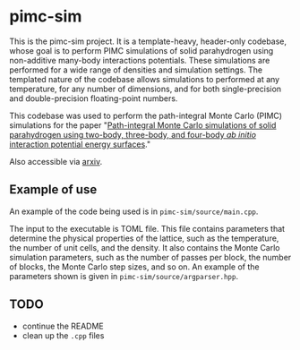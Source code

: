 # pimc-sim

This is the pimc-sim project.
It is a template-heavy, header-only codebase,
whose goal is to perform PIMC simulations of solid parahydrogen using non-additive many-body interactions potentials.
These simulations are performed for a wide range of densities and simulation settings.
The templated nature of the codebase allows simulations to performed at any temperature,
for any number of dimensions,
and for both single-precision and double-precision floating-point numbers.

This codebase was used to perform the path-integral Monte Carlo (PIMC) simulations for the paper "[Path-integral Monte Carlo simulations of solid parahydrogen using two-body, three-body, and four-body
*ab initio* interaction potential energy surfaces](https://pubs.aip.org/aip/jcp/article-abstract/162/16/164503/3344880/Path-integral-Monte-Carlo-simulations-of-solid?redirectedFrom=fulltext)."

Also accessible via [arxiv](https://arxiv.org/abs/2506.05557).

## Example of use
An example of the code being used is in `pimc-sim/source/main.cpp`.

The input to the executable is TOML file.
This file contains parameters that determine the physical properties of the lattice,
such as the temperature, the number of unit cells, and the density.
It also contains the Monte Carlo simulation parameters,
such as the number of passes per block,
the number of blocks,
the Monte Carlo step sizes,
and so on.
An example of the parameters shown is given in `pimc-sim/source/argparser.hpp`.

## TODO
- continue the README
- clean up the `.cpp` files
